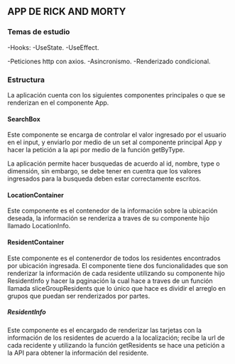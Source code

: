 ## APP DE RICK AND MORTY

### Temas de estudio

-Hooks:
    -UseState.
    -UseEffect.

-Peticiones http con axios.
-Asincronismo.
-Renderizado condicional.

### Estructura

La aplicación cuenta con los siguientes componentes principales o que se renderizan en el componente App.

#### SearchBox

Este componente se encarga de controlar el valor ingresado por el usuario en el input, y enviarlo por medio de un set al componente principal App y hacer la petición a la api por medio de la función getByType.

La aplicación permite hacer busquedas de acuerdo al id, nombre, type o dimensión, sin embargo, se debe tener en cuentra que los valores ingresados para la busqueda deben estar correctamente escritos.


#### LocationContainer

Este componente es el contenedor de la información sobre la ubicación deseada, la información se renderiza a traves de su componente hijo llamado LocationInfo.


#### ResidentContainer

Este componente es el contenerdor de todos los residentes encontrados por ubicación ingresada. El componente tiene dos funcionalidades que son renderizar la información de cada residente utilizando su componente hijo ResidentInfo y hacer la pqginación la cual hace a traves de un función llamada sliceGroupResidents que lo único que hace es dividir el arreglo en grupos que puedan ser renderizados por partes.


##### ResidentInfo

Este componente es el encargado de renderizar las tarjetas con la información de los residentes de acuerdo a la localización; recibe la url de cada recidente y utilizando la función getResidents se hace una petición a la API para obtener la información del residente.



